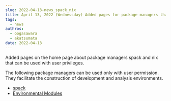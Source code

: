 ```yaml
---
slug: 2022-04-13-news_spack_nix
title: April 13, 2022 (Wednessday) Added pages for package managers that can be run with user permission
tags:
  - news
authros:
  - oogasawara
  - akatsumata
date: 2022-04-13
---
```


Added pages on the home page about package managers spack and nix that can be used with user privileges.

The following package managers can be used only with user permission. They facilitate the construction of development and analysis environments.

- [spack](/software/spack/)
- [Environmental Modules](/software/environmental_modules/)
